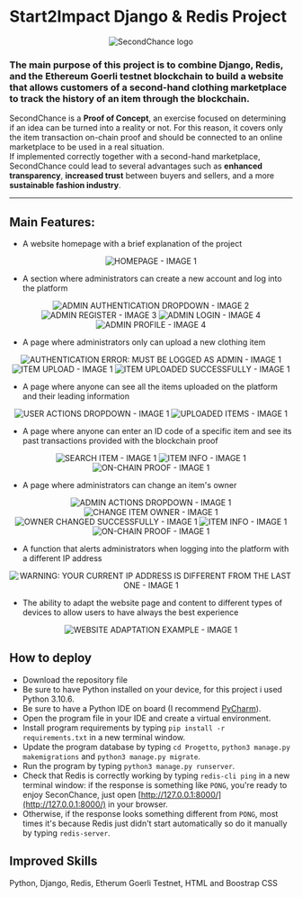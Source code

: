 # Start2Impact Django & Redis Project

<p align="center">
    <img src="https://user-images.githubusercontent.com/122997887/223236401-8de9a9fd-884f-48bd-87d6-1c17117dec6b.png" alt="SecondChance logo">
</p>

### The main purpose of this project is to combine __Django__, __Redis__, and the __Ethereum Goerli testnet blockchain__ to build a website that allows customers of a second-hand clothing marketplace to track the history of an item through the blockchain.

SecondChance is a __Proof of Concept__, an exercise focused on determining if an idea can be turned into a reality or not. For this reason, it covers only the item transaction on-chain proof and should be connected to an online marketplace to be used in a real situation. 
<br>
If implemented correctly together with a second-hand marketplace, SecondChance could lead to several advantages such as __enhanced transparency__, __increased trust__ between buyers and sellers, and a more __sustainable fashion industry__.
<hr/>



## Main Features:

- A website homepage with a brief explanation of the project
<p align="center">
    <img src="" alt="HOMEPAGE - IMAGE 1">
</p>


- A section where administrators can create a new account and log into the platform
<p align="center">
    <img src="" alt="ADMIN AUTHENTICATION DROPDOWN - IMAGE 2">
    <img src="" alt="ADMIN REGISTER - IMAGE 3">
    <img src="" alt="ADMIN LOGIN - IMAGE 4">
    <img src="" alt="ADMIN PROFILE - IMAGE 4">
</p>


- A page where administrators only can upload a new clothing item
<p align="center">
    <img src="" alt="AUTHENTICATION ERROR: MUST BE LOGGED AS ADMIN - IMAGE 1">
    <img src="" alt="ITEM UPLOAD - IMAGE 1">
    <img src="" alt="ITEM UPLOADED SUCCESSFULLY - IMAGE 1">
</p>


- A page where anyone can see all the items uploaded on the platform and their leading information
<p align="center">
    <img src="" alt="USER ACTIONS DROPDOWN - IMAGE 1">
    <img src="" alt="UPLOADED ITEMS - IMAGE 1">
</p>


- A page where anyone can enter an ID code of a specific item and see its past transactions provided with the blockchain proof 
<p align="center">
    <img src="" alt="SEARCH ITEM - IMAGE 1">
    <img src="" alt="ITEM INFO - IMAGE 1">
    <img src="" alt="ON-CHAIN PROOF - IMAGE 1">
</p>


- A page where administrators can change an item's owner
<p align="center">
    <img src="" alt="ADMIN ACTIONS DROPDOWN - IMAGE 1">
    <img src="" alt="CHANGE ITEM OWNER - IMAGE 1">
    <img src="" alt="OWNER CHANGED SUCCESSFULLY - IMAGE 1">
    <img src="" alt="ITEM INFO - IMAGE 1">
    <img src="" alt="ON-CHAIN PROOF - IMAGE 1">
</p>


- A function that alerts administrators when logging into the platform with a different IP address
<p align="center">
    <img src="" alt="WARNING: YOUR CURRENT IP ADDRESS IS DIFFERENT FROM THE LAST ONE - IMAGE 1">
</p>


- The ability to adapt the website page and content to different types of devices to allow users to have always the best experience
<p align="center">
    <img src="" alt="WEBSITE ADAPTATION EXAMPLE - IMAGE 1">
</p>



## How to deploy

- Download the repository file 
- Be sure to have Python installed on your device, for this project i used Python 3.10.6.
- Be sure to have a Python IDE on board (I recommend [PyCharm](https://www.jetbrains.com/pycharm/)).
- Open the program file in your IDE and create a virtual environment.
- Install program requirements by typing `pip install -r requirements.txt` in a new terminal window.
- Update the program database by typing `cd Progetto`, `python3 manage.py makemigrations` and `python3 manage.py migrate`.
- Run the program by typing `python3 manage.py runserver`.
- Check that Redis is correctly working by typing `redis-cli ping` in a new terminal window: if the response is something like `PONG`, you're ready to enjoy SeconChance, just open [http://127.0.0.1:8000/](http://127.0.0.1:8000/) in your browser.
- Otherwise, if the response  looks something different from `PONG`, most times it's because Redis just didn't start automatically so do it manually by typing `redis-server`.



## Improved Skills
Python, Django, Redis, Etherum Goerli Testnet, HTML and Boostrap CSS
